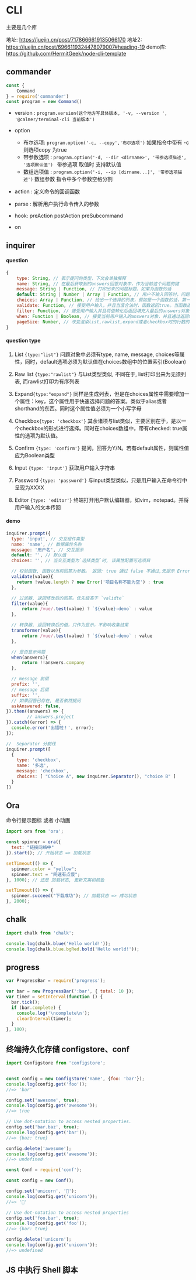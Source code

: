 # CLI

主要是几个库

地址: https://juejin.cn/post/7178666619135066170
地址2: https://juejin.cn/post/6966119324478079007#heading-19
demo库: https://github.com/HermitGeek/node-cli-template

## commander 

```js
const {
    Command
} = require('commander')
const program = new Command()
```

* version : `program.version(这个地方写具体版本, '-v, --version ', '@calmer/terminal-cli 当前版本')`
* option
  + 布尔选项: `program.option('-c, --copy','布尔选项')` 如果指令中带有 -c 则选项copy 为true
  + 带参数选项 : `program.option('-d, --dir <dirname>', '带参选项描述', '选项默认值') ` 带参选项 取值时 支持默认值
  + 数组选项值 : `program.option('-i, --ip [dirname...]', '带参选项描述')` 数组参数 指令中多个参数空格分割 

* action : 定义命令的回调函数
* parse : 解析用户执行命令传入的参数
* hook: preAction postAction preSubcommand
* on 

## inquirer

#### question 

```js
{
    type: String, // 表示提问的类型，下文会单独解释
    name: String, // 在最后获取到的answers回答对象中，作为当前这个问题的键
    message: String | Function, // 打印出来的问题标题，如果为函数的话
    default: String | Number | Array | Function, // 用户不输入回答时，问题的默认值。或者使用函数来return一个默认值。假如为函数时，函数第一个参数为当前问题的输入答案。
    choices: Array | Function, // 给出一个选择的列表，假如是一个函数的话，第一个参数为当前问题的输入答案。为数组时，数组的每个元素可以为基本类型中的值。
    validate: Function, // 接受用户输入，并且当值合法时，函数返回true。当函数返回false时，一个默认的错误信息会被提供给用户。
    filter: Function, // 接受用户输入并且将值转化后返回填充入最后的answers对象内。
    when: Function | Boolean, // 接受当前用户输入的answers对象，并且通过返回true或者false来决定是否当前的问题应该去问。也可以是简单类型的值。
    pageSize: Number, // 改变渲染list,rawlist,expand或者checkbox时的行数的长度。
}
```

#### question type

1. List `{type:"list"}`
问题对象中必须有type, name, message, choices等属性，同时，default选项必须为默认值在choices数组中的位置索引(Boolean)

2. Raw list `{type:"rawlist"}`
与List类型类似, 不同在于, list打印出来为无须列表, 而rawlist打印为有序列表

3. Expand`{type:"expand"}`
同样是生成列表，但是在choices属性中需要增加一个属性：key，这个属性用于快速选择问题的答案。类似于alias或者shorthand的东西。同时这个属性值必须为一个小写字母

4. Checkbox`{type: 'checkbox'}`
其余诸项与list类似，主要区别在于，是以一个checkbox的形式进行选择。同时在choices数组中，带有checked: true属性的选项为默认值。

5. Confirm `{type: 'confirm'}`
提问，回答为Y/N。若有default属性，则属性值应为Boolean类型

6. Input `{type: 'input'}`
获取用户输入字符串

7. Password `{type: 'password'}`
与input类型类似，只是用户输入在命令行中呈现为XXXX

8. Editor `{type: 'editor'}`
终端打开用户默认编辑器，如vim，notepad。并将用户输入的文本传回

#### demo

``` js
inquirer.prompt({
  type: 'input', // 交互组件类型
  name: 'name', // 数据属性名称
  message: '用户名', // 交互提示
  default: '', // 默认值
  choices: '', // 当交互类型为`选择类型`时, 该属性配置可选项目

  // 校验函数, 函数以当前回答为参数。 返回: true 通过 false 不通过,无提示 Error 不通过,显示错误信息
  validate(value){
    return !value.length ? new Error('项目名称不能为空') : true
  },

  // 过滤器, 返回修改后的回答。优先级高于 `validte`
  filter(value){
      return /vue/.test(value) ? `${value}-demo` : value
  },

  // 转换器, 返回转换后的值，只作为显示，不影响收集结果
  transformer(value){
      return /vue/.test(value) ? `${value}-demo` : value
  },

  // 是否显示问题
  when(answers){
      return !!answers.company
  },

  // message 前缀
  prefix: '',
  // message 后缀
  suffix: '',
  // 如果回答已存在, 是否依然提问
  askAnswered: false,
}).then((answers) => {
        // answers.project
}).catch((error) => {
  console.error('出错啦！', error);
});

//  Separator 分割线
inquirer.prompt([
  {
    type: 'checkbox',
    name: '多选',
    message: 'checkbox',
    choices: [ "Choice A", new inquirer.Separator(), "choice B" ]
  }
])
```

## Ora

命令行提示图标 或者 小动画 

``` js
import ora from 'ora';

const spinner = ora({
  text: "链接网络中"
}).start(); // 开始状态 => 加载状态

setTimeout(() => {
  spinner.color = "yellow";
  spinner.text = "网速有点慢";
}, 1000); // 还是 加载状态, 更新文案和颜色

setTimeout(() => {
  spinner.succeed("下载成功"); // 加载状态 => 成功状态
}, 2000);
```

## chalk
``` js
import chalk from 'chalk';

console.log(chalk.blue('Hello world!'));
console.log(chalk.blue.bgRed.bold('Hello world!'));
```

## progress 
``` js
var ProgressBar = require('progress');

var bar = new ProgressBar(':bar', { total: 10 });
var timer = setInterval(function () {
  bar.tick();
  if (bar.complete) {
    console.log('\ncomplete\n');
    clearInterval(timer);
  }
}, 100);
```

## 终端持久化存储 configstore、conf

``` js
import Configstore from 'configstore';


const config = new Configstore('name', {foo: 'bar'});
console.log(config.get('foo'));
//=> 'bar'

config.set('awesome', true);
console.log(config.get('awesome'));
//=> true

// Use dot-notation to access nested properties.
config.set('bar.baz', true);
console.log(config.get('bar'));
//=> {baz: true}

config.delete('awesome');
console.log(config.get('awesome'));
//=> undefined
```


```js
const Conf = require('conf');

const config = new Conf();

config.set('unicorn', '🦄');
console.log(config.get('unicorn'));
//=> '🦄'

// Use dot-notation to access nested properties
config.set('foo.bar', true);
console.log(config.get('foo'));
//=> {bar: true}

config.delete('unicorn');
console.log(config.get('unicorn'));
//=> undefined
```


## JS 中执行 Shell 脚本